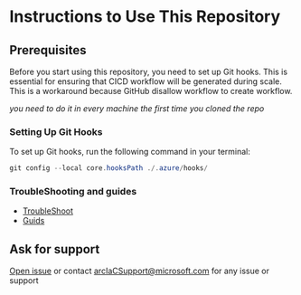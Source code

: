# Instructions to Use This Repository

## Prerequisites

Before you start using this repository, you need to set up Git hooks. This is essential for ensuring that CICD workflow will be generated during scale. This is a workaround because GitHub disallow workflow to create workflow.

*you need to do it in every machine the first time you cloned  the repo*

### Setting Up Git Hooks

To set up Git hooks, run the following command in your terminal:

```powershell
git config --local core.hooksPath ./.azure/hooks/
```

### TroubleShooting and guides
- [TroubleShoot](https://github.com/Azure/Edge-infrastructure-quickstart-template/doc/TroubleShooting.md)
- [Guids](https://github.com/Azure/Edge-infrastructure-quickstart-template)

## Ask for support

[Open issue](https://github.com/Azure/Edge-infrastructure-quickstart-template/issues/new) or contact arcIaCSupport@microsoft.com for any issue or support
